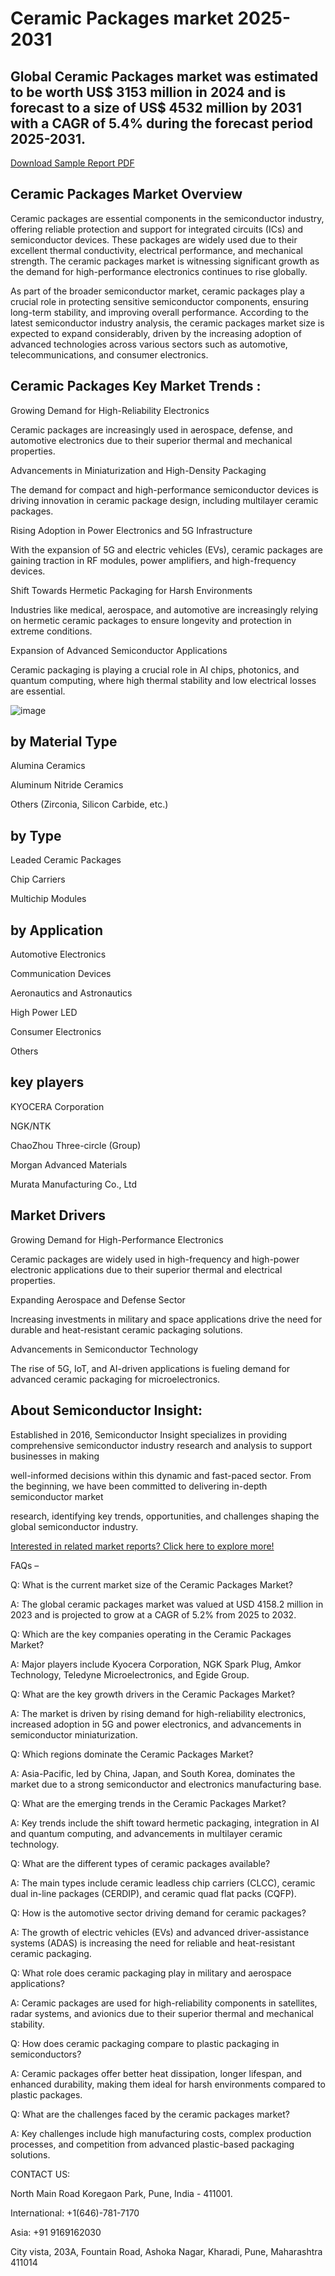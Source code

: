 <h1>Ceramic Packages market 2025-2031 </h1>
<h2>Global Ceramic Packages market was estimated to be worth US$ 3153 million in 2024 and is forecast to a size of US$ 4532 million by 2031 with a CAGR of 5.4% during the forecast period 2025-2031.</h2>


[Download Sample Report PDF](https://semiconductorinsight.com/download-sample-report/?product_id=3165)

<h2>Ceramic Packages Market Overview</h2>


Ceramic packages are essential components in the semiconductor industry, offering reliable protection and support for integrated circuits (ICs) and semiconductor devices. These packages are widely used due to their excellent thermal conductivity, electrical performance, and mechanical strength. The ceramic packages market is witnessing significant growth as the demand for high-performance electronics continues to rise globally.

As part of the broader semiconductor market, ceramic packages play a crucial role in protecting sensitive semiconductor components, ensuring long-term stability, and improving overall performance. According to the latest semiconductor industry analysis, the ceramic packages market size is expected to expand considerably, driven by the increasing adoption of advanced technologies across various sectors such as automotive, telecommunications, and consumer electronics.

<h2>Ceramic Packages Key Market Trends  :</h2>

Growing Demand for High-Reliability Electronics

Ceramic packages are increasingly used in aerospace, defense, and automotive electronics due to their superior thermal and mechanical properties.

Advancements in Miniaturization and High-Density Packaging

The demand for compact and high-performance semiconductor devices is driving innovation in ceramic package design, including multilayer ceramic packages.

Rising Adoption in Power Electronics and 5G Infrastructure

With the expansion of 5G and electric vehicles (EVs), ceramic packages are gaining traction in RF modules, power amplifiers, and high-frequency devices.

Shift Towards Hermetic Packaging for Harsh Environments

Industries like medical, aerospace, and automotive are increasingly relying on hermetic ceramic packages to ensure longevity and protection in extreme conditions.

Expansion of Advanced Semiconductor Applications

Ceramic packaging is playing a crucial role in AI chips, photonics, and quantum computing, where high thermal stability and low electrical losses are essential.

![image](https://github.com/user-attachments/assets/0619d246-e1e1-448c-a9ad-cbb014a1e8d9)

<h2>by Material  Type</h2>

  Alumina Ceramics
  
  Aluminum Nitride Ceramics
  
  Others (Zirconia, Silicon Carbide, etc.)

<h2>by Type	</h2>


  Leaded Ceramic Packages

  Chip Carriers

  Multichip Modules

<h2>by Application	</h2>



  Automotive Electronics

  Communication Devices

  Aeronautics and Astronautics

  High Power LED

  Consumer Electronics

  Others

<h2>key players	</h2>


  KYOCERA Corporation

  NGK/NTK

  ChaoZhou Three-circle (Group)

  Morgan Advanced Materials

  Murata Manufacturing Co., Ltd

<h2>Market Drivers</h2>

Growing Demand for High-Performance Electronics

Ceramic packages are widely used in high-frequency and high-power electronic applications due to their superior thermal and electrical properties.

Expanding Aerospace and Defense Sector

Increasing investments in military and space applications drive the need for durable and heat-resistant ceramic packaging solutions.

Advancements in Semiconductor Technology

The rise of 5G, IoT, and AI-driven applications is fueling demand for advanced ceramic packaging for microelectronics.

<h2>About Semiconductor Insight:</h2>

Established in 2016, Semiconductor Insight specializes in providing comprehensive semiconductor industry research and analysis to support businesses in making 

well-informed decisions within this dynamic and fast-paced sector. From the beginning, we have been committed to delivering in-depth semiconductor market 

research, identifying key trends, opportunities, and challenges shaping the global semiconductor industry.

[Interested in related market reports? Click here to explore more!](https://semiconductorinsight.com/report/ceramic-packages-market/)

FAQs –
 

Q: What is the current market size of the Ceramic Packages Market?

A: The global ceramic packages market was valued at USD 4158.2 million in 2023 and is projected to grow at a CAGR of 5.2% from 2025 to 2032.

Q: Which are the key companies operating in the Ceramic Packages Market?

A: Major players include Kyocera Corporation, NGK Spark Plug, Amkor Technology, Teledyne Microelectronics, and Egide Group.

Q: What are the key growth drivers in the Ceramic Packages Market?

A: The market is driven by rising demand for high-reliability electronics, increased adoption in 5G and power electronics, and advancements in semiconductor miniaturization.

Q: Which regions dominate the Ceramic Packages Market?

A: Asia-Pacific, led by China, Japan, and South Korea, dominates the market due to a strong semiconductor and electronics manufacturing base.

Q: What are the emerging trends in the Ceramic Packages Market?

A: Key trends include the shift toward hermetic packaging, integration in AI and quantum computing, and advancements in multilayer ceramic technology.

Q: What are the different types of ceramic packages available?

A: The main types include ceramic leadless chip carriers (CLCC), ceramic dual in-line packages (CERDIP), and ceramic quad flat packs (CQFP).

Q: How is the automotive sector driving demand for ceramic packages?

A: The growth of electric vehicles (EVs) and advanced driver-assistance systems (ADAS) is increasing the need for reliable and heat-resistant ceramic packaging.

Q: What role does ceramic packaging play in military and aerospace applications?

A: Ceramic packages are used for high-reliability components in satellites, radar systems, and avionics due to their superior thermal and mechanical stability.

Q: How does ceramic packaging compare to plastic packaging in semiconductors?

A: Ceramic packages offer better heat dissipation, longer lifespan, and enhanced durability, making them ideal for harsh environments compared to plastic packages.

Q: What are the challenges faced by the ceramic packages market?

A: Key challenges include high manufacturing costs, complex production processes, and competition from advanced plastic-based packaging solutions.

CONTACT US:

North Main Road Koregaon Park, Pune, India - 411001.

International: +1(646)-781-7170

Asia: +91 9169162030

City vista, 203A, Fountain Road, Ashoka Nagar, Kharadi, Pune, Maharashtra 411014
